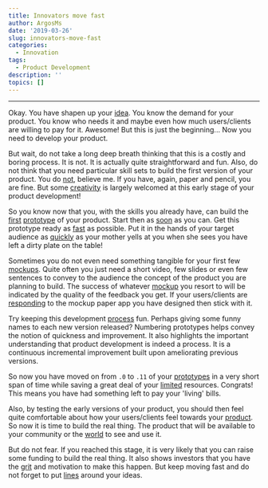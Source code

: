 ```yaml
---
title: Innovators move fast
author: ArgosMs
date: '2019-03-26'
slug: innovators-move-fast
categories:
  - Innovation
tags:
  - Product Development
description: ''
topics: []
---
```


***

Okay. You have shapen up your [idea](https://www.hotjar.com/blog/how-to-grow-a-startup). You know the demand for your product. You know who needs it and maybe even how much users/clients are willing to pay for it. Awesome! But this is just the beginning... Now you need to develop your product.

But wait, do not take a long deep breath thinking that this is a costly and boring process. It is not. It is actually quite straightforward and fun. Also, do not think that you need particular skill sets to build the first version of your product. You do [not](https://medium.com/swlh/how-to-build-your-mvp-without-a-technical-co-founder-and-without-code-5a40bc2aeef6), believe me. If you have, again, paper and pencil, you are fine. But some [creativity](https://blog.ycombinator.com/minimum-viable-product-process/) is largely welcomed at this early stage of your product development!

So you know now that you, with the skills you already have, can build the [first](https://timreview.ca/article/535) [prototype](https://link.springer.com/chapter/10.1007/978-3-319-33515-5_10) of your product. Start then as [soon](http://host.uniroma3.it/facolta/economia/db/materiali/insegnamenti/611_8959.pdf) as you can. Get this prototype ready as [fast](https://s3.amazonaws.com/academia.edu.documents/38971773/teachLeanStrategy.pdf?AWSAccessKeyId=AKIAIWOWYYGZ2Y53UL3A&Expires=1558547254&Signature=OGHj3cKaJ%2BpCx%2BS453BhOAE0d0M%3D&response-content-disposition=inline%3B%20filename%3DTeach_Lean_Strategy.pdf) as possible. Put it in the hands of your target audience as [quickly](https://link.springer.com/chapter/10.1007/978-3-642-44930-7_1) as your mother yells at you when she sees you have left a dirty plate on the table! 

Sometimes you do not even need something tangible for your first few [mockups](https://balsamiq.com/). Quite often you just need a short video, few slides or even few sentences to convey to the audience the concept of the product you are planning to build. The success of whatever [mockup](https://medium.com/sketch-app-sources/7-essential-prototyping-tools-to-use-with-sketch-c7a594f486a0) you resort to will be indicated by the quality of the feedback you get. If your users/clients are [responding](https://link.springer.com/chapter/10.1007/978-3-642-44930-7_9) to the mockup paper app you have designed then stick with it.

Try keeping this development [process](https://blog.ycombinator.com/product-development-cycle-fundamentals/) fun. Perhaps giving some funny names to each new version released? Numbering prototypes helps convey the notion of quickness and improvement. It also highlights the important understanding that product development is indeed a process. It is a continuous incremental improvement built upon ameliorating previous versions.

So now you have moved on from `.0` to `.11` of your [prototypes](https://blog.sketchapp.com/an-in-depth-look-at-prototyping-in-sketch-942394341f3c) in a very short span of time while saving a great deal of your [limited](https://link.springer.com/chapter/10.1007/978-3-319-33515-5_6) resources. Congrats! This means you have had something left to pay your 'living' bills. 

Also, by testing the early versions of your product, you should then feel quite comfortable about how your users/clients feel towards your [product](https://blog.intuz.com/10-principles-to-accelerate-product-development-process/?utm_source=ycombinator). So now it is time to build the real thing. The product that will be available to your community or the [world](https://timreview.ca/sites/default/files/article_PDF/RasmussenTanev_TIMReview_November2015.pdf) to see and use it. 

But do not fear. If you reached this stage, it is very likely that you can raise some funding to build the real thing. It also shows investors that you have the [grit](https://producthabits.com/how-to-build-your-startup-with-no-technical-background-or-budget/) and motivation to make this happen. But keep moving fast and do not forget to put [lines](http://www.riktamtech.com/5-tools-to-sketch-your-app-idea-before-you-hire-an-app-developer/) around your ideas.